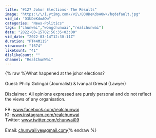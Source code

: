 ```yaml
---
title: "#127 Johor Elections- The Results"
image: "https:\/\/i.ytimg.com\/vi\/D3UDeKdoAOw\/hqdefault.jpg"
vid_id: "D3UDeKdoAOw"
categories: "News-Politics"
tags: ["chunwai","wongchunwai","realchunwai"]
date: "2022-03-15T02:56:35+03:00"
vid_date: "2022-03-14T12:30:11Z"
duration: "PT44M11S"
viewcount: "1674"
likeCount: "41"
dislikeCount: ""
channel: "RealChunWai"
---
```

{% raw %}What happened at the johor elections?<br /><br />Guest: Philip Golingai (Journalist) &amp; Ivanpal Grewal (Lawyer)<br /><br />Disclaimer: All opinions expressed are purely personal and do not reflect the views of any organisation.<br /><br />FB: www.facebook.com/realchunwai<br />IG: www.instagram.com/realchunwai<br />Twitter: www.twitter.com/chunwai09<br /><br />Email: chunwailive@gmail.com{% endraw %}
